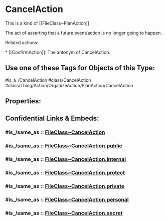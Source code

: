 ﻿---
excludes: 
extends: FileClass~Thing/FileClass~Action/FileClass~OrganizeAction/FileClass~PlanAction
fields: []
icon: link-2
limit: 9
mapWithTag: true
tagNames:
- class/CancelAction
- class/Thing/Action/OrganizeAction/PlanAction/CancelAction
- is_a_/CancelAction
- schema-org/CancelAction
tags:
- class/FileClass
- class/CancelAction
- is_a_/CancelAction
- class/Thing/Action/OrganizeAction/PlanAction/CancelAction
version: 2.0
---

# CancelAction
This is a kind of [[FileClass~PlanAction]]

The act of asserting that a future event/action is no longer going to happen.

Related actions:

\* [[ConfirmAction]]: The antonym of CancelAction.


## Use one of these Tags for Objects of this Type:

#is_a_/CancelAction
#class/CancelAction
#class/Thing/Action/OrganizeAction/PlanAction/CancelAction

## Properties:


## Confidential Links & Embeds: 

### #is_/same_as :: [FileClass~CancelAction](/_Standards/fileClass/FileClass~Thing/FileClass~Action/FileClass~OrganizeAction/FileClass~PlanAction/FileClass~CancelAction.md) 

### #is_/same_as :: [FileClass~CancelAction.public](/_public/fileClass/FileClass~Thing/FileClass~Action/FileClass~OrganizeAction/FileClass~PlanAction/FileClass~CancelAction.public.md) 

### #is_/same_as :: [FileClass~CancelAction.internal](/_internal/fileClass/FileClass~Thing/FileClass~Action/FileClass~OrganizeAction/FileClass~PlanAction/FileClass~CancelAction.internal.md) 

### #is_/same_as :: [FileClass~CancelAction.protect](/_protect/fileClass/FileClass~Thing/FileClass~Action/FileClass~OrganizeAction/FileClass~PlanAction/FileClass~CancelAction.protect.md) 

### #is_/same_as :: [FileClass~CancelAction.private](/_private/fileClass/FileClass~Thing/FileClass~Action/FileClass~OrganizeAction/FileClass~PlanAction/FileClass~CancelAction.private.md) 

### #is_/same_as :: [FileClass~CancelAction.personal](/_personal/fileClass/FileClass~Thing/FileClass~Action/FileClass~OrganizeAction/FileClass~PlanAction/FileClass~CancelAction.personal.md) 

### #is_/same_as :: [FileClass~CancelAction.secret](/_secret/fileClass/FileClass~Thing/FileClass~Action/FileClass~OrganizeAction/FileClass~PlanAction/FileClass~CancelAction.secret.md)

